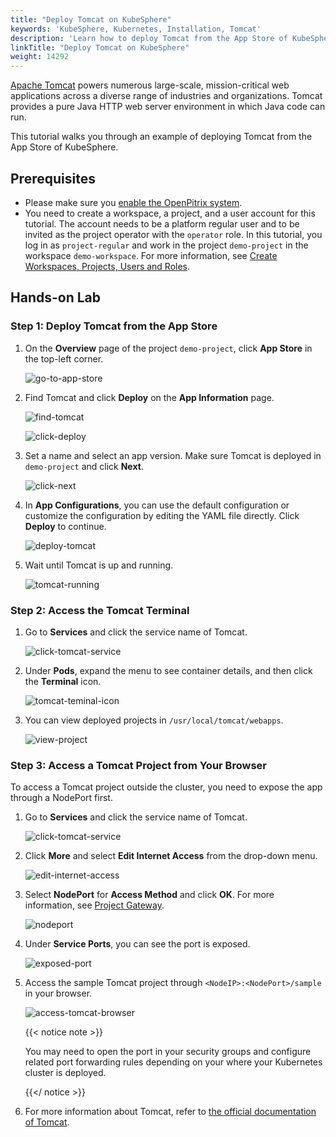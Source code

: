 ```yaml
---
title: "Deploy Tomcat on KubeSphere"
keywords: 'KubeSphere, Kubernetes, Installation, Tomcat'
description: 'Learn how to deploy Tomcat from the App Store of KubeSphere and access its service.'
linkTitle: "Deploy Tomcat on KubeSphere"
weight: 14292
---
```

[Apache Tomcat](https://tomcat.apache.org/index.html) powers numerous large-scale, mission-critical web applications across a diverse range of industries and organizations. Tomcat provides a pure Java HTTP web server environment in which Java code can run.

This tutorial walks you through an example of deploying Tomcat from the App Store of KubeSphere.

## Prerequisites

- Please make sure you [enable the OpenPitrix system](../../../pluggable-components/app-store/).
- You need to create a workspace, a project, and a user account for this tutorial. The account needs to be a platform regular user and to be invited as the project operator with the `operator` role. In this tutorial, you log in as `project-regular` and work in the project `demo-project` in the workspace `demo-workspace`. For more information, see [Create Workspaces, Projects, Users and Roles](../../../quick-start/create-workspace-and-project/).

## Hands-on Lab

### Step 1: Deploy Tomcat from the App Store

1. On the **Overview** page of the project `demo-project`, click **App Store** in the top-left corner.

   ![go-to-app-store](/images/docs/appstore/built-in-apps/tomcat-app/tomcat-app01.png)

2. Find Tomcat and click **Deploy** on the **App Information** page.

   ![find-tomcat](/images/docs/appstore/built-in-apps/tomcat-app/find-tomcat.png)

   ![click-deploy](/images/docs/appstore/built-in-apps/tomcat-app/click-deploy.png)

3. Set a name and select an app version. Make sure Tomcat is deployed in `demo-project` and click **Next**.

   ![click-next](/images/docs/appstore/built-in-apps/tomcat-app/click-next.png)

4. In **App Configurations**, you can use the default configuration or customize the configuration by editing the YAML file directly. Click **Deploy** to continue.

   ![deploy-tomcat](/images/docs/appstore/built-in-apps/tomcat-app/deploy-tomcat.png)

5. Wait until Tomcat is up and running.

   ![tomcat-running](/images/docs/appstore/built-in-apps/tomcat-app/tomcat-running.png)

### Step 2: Access the Tomcat Terminal

1. Go to **Services** and click the service name of Tomcat.

   ![click-tomcat-service](/images/docs/appstore/built-in-apps/tomcat-app/click-tomcat-service.png)

2. Under **Pods**, expand the menu to see container details, and then click the **Terminal** icon.

   ![tomcat-teminal-icon](/images/docs/appstore/built-in-apps/tomcat-app/tomcat-teminal-icon.png)

3. You can view deployed projects in `/usr/local/tomcat/webapps`.

   ![view-project](/images/docs/appstore/built-in-apps/tomcat-app/view-project.png)

### Step 3: Access a Tomcat Project from Your Browser

To access a Tomcat project outside the cluster, you need to expose the app through a NodePort first.

1. Go to **Services** and click the service name of Tomcat.

   ![click-tomcat-service](/images/docs/appstore/built-in-apps/tomcat-app/click-tomcat-service.png)

2. Click **More** and select **Edit Internet Access** from the drop-down menu.

   ![edit-internet-access](/images/docs/appstore/built-in-apps/tomcat-app/edit-internet-access.png)

3. Select **NodePort** for **Access Method** and click **OK**. For more information, see [Project Gateway](../../../project-administration/project-gateway/).

   ![nodeport](/images/docs/appstore/built-in-apps/tomcat-app/nodeport.png)

4. Under **Service Ports**, you can see the port is exposed.

   ![exposed-port](/images/docs/appstore/built-in-apps/tomcat-app/exposed-port.png)

5. Access the sample Tomcat project through `<NodeIP>:<NodePort>/sample` in your browser. 

   ![access-tomcat-browser](/images/docs/appstore/built-in-apps/tomcat-app/access-tomcat-browser.png)

   {{< notice note >}}

   You may need to open the port in your security groups and configure related port forwarding rules depending on your where your Kubernetes cluster is deployed.

   {{</ notice >}} 

6. For more information about Tomcat, refer to [the official documentation of Tomcat](https://tomcat.apache.org/index.html).